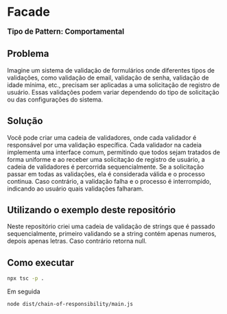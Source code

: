 # Facade
<b style="font-size: larger;">Tipo de Pattern: Comportamental</b>

## Problema
  Imagine um sistema de validação de formulários onde diferentes tipos de validações, como validação de email, validação de senha, validação de idade mínima, etc., precisam ser aplicadas a uma solicitação de registro de usuário. Essas validações podem variar dependendo do tipo de solicitação ou das configurações do sistema.

## Solução
  Você pode criar uma cadeia de validadores, onde cada validador é responsável por uma validação específica. Cada validador na cadeia implementa uma interface comum, permitindo que todos sejam tratados de forma uniforme e ao receber uma solicitação de registro de usuário, a cadeia de validadores é percorrida sequencialmente. Se a solicitação passar em todas as validações, ela é considerada válida e o processo continua. Caso contrário, a validação falha e o processo é interrompido, indicando ao usuário quais validações falharam.

## Utilizando o exemplo deste repositório
  Neste repositório criei uma cadeia de validação de strings que é passado sequencialmente, primeiro validando se a string contém apenas numeros, depois apenas letras. Caso contrário retorna null.

## Como executar
```bash
npx tsc -p .
```
Em seguida
```bash
node dist/chain-of-responsibility/main.js
```